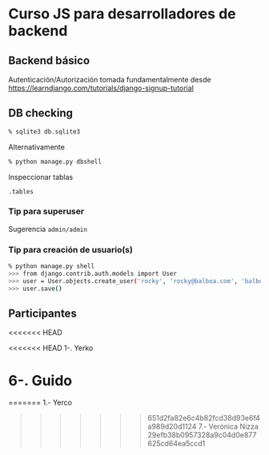 # Curso JS para desarrolladores de backend

## Backend básico

Autenticación/Autorización tomada fundamentalmente 
desde https://learndjango.com/tutorials/django-signup-tutorial

## DB checking
```bash
% sqlite3 db.sqlite3
```
Alternativamente
```bash
% python manage.py dbshell 
```

Inspeccionar tablas
```
.tables
```

### Tip para superuser

Sugerencia `admin/admin`

### Tip para creación de usuario(s)
```bash
% python manage.py shell
>>> from django.contrib.auth.models import User
>>> user = User.objects.create_user('rocky', 'rocky@balboa.com', 'balboa')
>>> user.save()
```

## Participantes
<<<<<<< HEAD

<<<<<<< HEAD
1-. Yerko





6-. Guido
=======
=======
1.- Yerco 
>>>>>>> 651d2fa82e6c4b82fcd38d93e6f4a989d20d1124
7.- Verónica Nizza  
>>>>>>> 29efb38b0957328a9c04d0e877625cd64ea5ccd1
